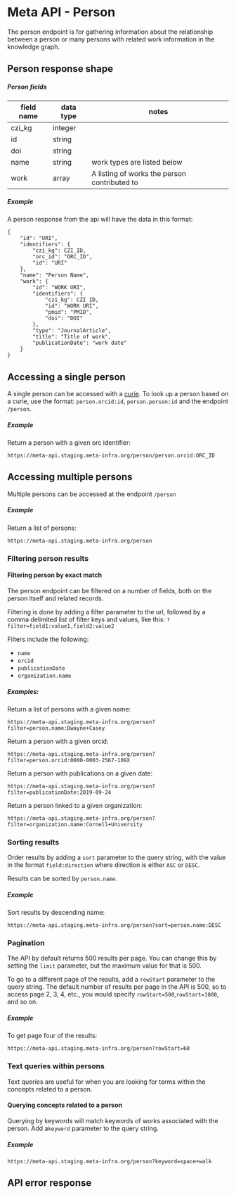 # Meta API - Person

The person endpoint is for gathering information about the relationship between a person or many persons with related work information in the knowledge graph.

## Person response shape

##### Person fields

|field name|data type| notes|
|----------|---------|------|
|czi_kg|integer||
|id|string||
|doi|string||
|name|string|work types are listed below|
|work|array|A listing of works the person contributed to|

##### Example


A person response from the api will have the data in this format:

```
{
    "id": "URI",
    "identifiers": {
        "czi_kg": CZI_ID,
        "orc_id": "ORC_ID",
        "id": "URI"
    },
    "name": "Person Name",
    "work": {
        "id": "WORK URI",
        "identifiers": {
            "czi_kg": CZI ID,
            "id": "WORK URI",
            "pmid": "PMID",
            "doi": "DOI"
        },
        "type": "JournalArticle",
        "title": "Title of work",
        "publicationDate": "work date"
    }
}
```

## Accessing a single person
A single person can be accessed with a [curie](https://en.wikipedia.org/wiki/CURIE). To look up a person based on a curie, use the format: `person.orcid:id`, `person.person:id` and the endpoint `/person`.

##### Example
Return a person with a given orc identifier:

`https://meta-api.staging.meta-infra.org/person/person.orcid:ORC_ID`

## Accessing multiple persons
Multiple persons can be accessed at the endpoint `/person`

##### Example
Return a list of persons:

`https://meta-api.staging.meta-infra.org/person`

### Filtering person results

#### Filtering person by exact match
The person endpoint can be filtered on a number of fields, both on the person itself and related records.

Filtering is done by adding a filter parameter to the url, followed by a comma delimited list of filter keys and values, like this: `?filter=field1:value1,field2:value2`

Filters include the following:
* `name`
* `orcid`
* `publicationDate`
* `organization.name`


##### Examples:
Return a list of persons with a given name:

`https://meta-api.staging.meta-infra.org/person?filter=person.name:Dwayne+Casey`

Return a person with a given orcid:

`https://meta-api.staging.meta-infra.org/person?filter=person.orcid:0000-0003-2567-109X`

Return a person with publications on a given date:

`https://meta-api.staging.meta-infra.org/person?filter=publicationDate:2019-09-24`

Return a person linked to a given organization:

`https://meta-api.staging.meta-infra.org/person?filter=organization.name:Cornell+University`

### Sorting results
Order results by adding a `sort` parameter to the query string, with the value in the format `field:direction` where direction is either `ASC` or `DESC`.

Results can be sorted by `person.name`.


##### Example
Sort results by descending name:

`https://meta-api.staging.meta-infra.org/person?sort=person.name:DESC`

### Pagination
The API by default returns 500 results per page. You can change this by setting the `limit` parameter, but the maximum
value for that is 500. 

To go to a different page of the results, add a `rowStart` parameter to the query string. The default number of results per page in the API is 500, so to access page 2, 3, 4, etc., you would specify `rowStart=500`,`rowStart=1000`, and so on.

##### Example
To get page four of the results:

`https://meta-api.staging.meta-infra.org/person?rowStart=60`

### Text queries within persons
Text queries are useful for when you are looking for terms within the concepts related to a person.

#### Querying concepts related to a person
Querying by keywords will match keywords of works associated with the person. Add a`keyword` parameter to the query string. 

##### Example
`https://meta-api.staging.meta-infra.org/person?keyword=space+walk`

## API error response
